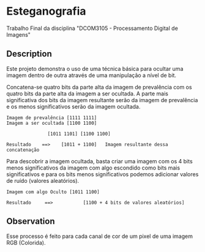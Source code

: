 # Esteganografia

Trabalho Final da disciplina "DCOM3105 - Processamento Digital de Imagens"

## Description

Este projeto demonstra o uso de uma técnica básica para ocultar uma imagem dentro de outra através de uma manipulação a nível de bit.

Concatena-se quatro bits da parte alta da imagem de prevalência com os quatro bits da parte alta da imagem a ser ocultada. A parte mais significativa dos bits da imagem resultante serão da imagem de prevalência e os menos significativos serão da imagem ocultada.

```
Imagem de prevalência [1111 1111]
Imagem a ser ocultada [1100 1100]
        
               [1011 1101] [1100 1100]
        
Resultado    ==>    [1011 + 1100]   Imagem resultante dessa concatenação
```

Para descobrir a imagem ocultada, basta criar uma imagem com os 4 bits menos significativos da imagem com algo escondido como bits mais significativos e para os bits menos significativos podemos adicionar valores de ruído (valores aleatórios).

```
Imagem com algo Oculto [1011 1100]

Resultado     ==>           [1100 + 4 bits de valores aleatórios]
```

## Observation
Esse processo é feito para cada canal de cor de um pixel de uma imagem RGB (Colorida).
